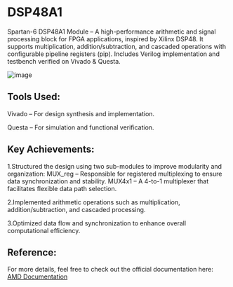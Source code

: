 # DSP48A1
Spartan-6 DSP48A1 Module – A high-performance arithmetic and signal processing block for FPGA applications, inspired by Xilinx DSP48. It supports multiplication, addition/subtraction, and cascaded operations with configurable pipeline registers (pip). Includes Verilog implementation and testbench verified on Vivado &amp; Questa.


![image](https://github.com/user-attachments/assets/69010982-0820-472a-adb1-29d5000048ad)




## Tools Used:
Vivado – For design synthesis and implementation.

Questa – For simulation and functional verification.


## Key Achievements:
1.Structured the design using two sub-modules to improve modularity and organization: MUX_reg – Responsible for registered multiplexing to ensure data synchronization and stability.
MUX4x1 – A 4-to-1 multiplexer that facilitates flexible data path selection.

2.Implemented arithmetic operations such as multiplication, addition/subtraction, and cascaded processing.

3.Optimized data flow and synchronization to enhance overall computational efficiency.



## Reference:
For more details, feel free to check out the official documentation here:  [AMD Documentation](https://docs.amd.com/v/u/~ta5R6V5ywmej~eY5UAEpg)


